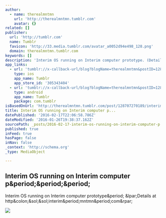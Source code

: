 ```yaml
---
author:
  - name: therealmntmn
    url: 'http://therealmntmn.tumblr.com'
    avatar: {}
related: []
publisher:
  url: 'http://tumblr.com'
  name: Tumblr
  favicon: 'http://33.media.tumblr.com/avatar_a0052d94e498_128.png'
  domain: therealmntmn.tumblr.com
keywords: []
description: 'Interim OS running on Interim computer prototype. (Details at http://interim.mntmn.com)'
app_links:
  - url: 'tumblr://x-callback-url/blog?blogName=therealmntmn&postID=128707270189'
    type: ios
    app_name: Tumblr
    app_store_id: '305343404'
  - url: 'tumblr://x-callback-url/blog?blogName=therealmntmn&postID=128707270189'
    type: android
    app_name: Tumblr
    package: com.tumblr
isBasedOnUrl: 'http://therealmntmn.tumblr.com/post/128707270189/interim-os-running-on-interim-computer-prototype'
title: Interim OS running on Interim computer p...
datePublished: '2016-02-17T22:06:58.786Z'
dateModified: '2016-01-26T19:38:37.162Z'
sourcePath: _posts/2016-02-17-interim-os-running-on-interim-computer-p.md
published: true
inFeed: true
hasPage: false
inNav: false
_context: 'http://schema.org'
_type: MediaObject

---
```

<article style=""><h1>Interim OS running on Interim computer p&amp;period;&amp;period;&amp;period;</h1><p>Interim OS running on Interim computer prototype&amp;period; &amp;lpar;Details at http&amp;colon;&amp;sol;&amp;sol;interim&amp;period;mntmn&amp;period;com&amp;rpar;</p><img src="http://41.media.tumblr.com/92f64532cdce2e58411bb11735caf3ae/tumblr_nuex9gGkmS1rxjb0jo1_500.jpg" /></article>
